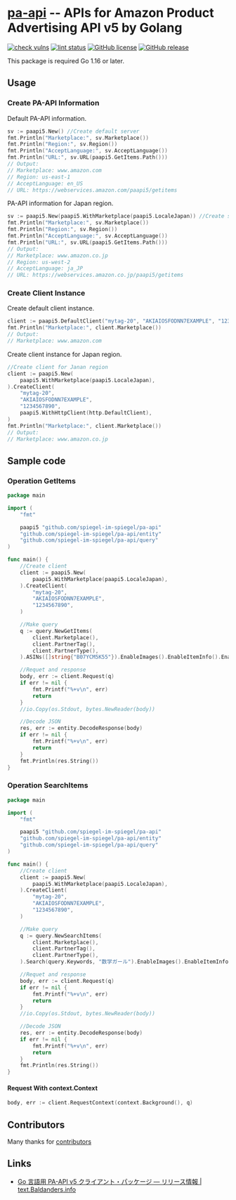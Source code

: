 # [pa-api] -- APIs for Amazon Product Advertising API v5 by Golang

[![check vulns](https://github.com/spiegel-im-spiegel/pa-api/workflows/vulns/badge.svg)](https://github.com/spiegel-im-spiegel/pa-api/actions)
[![lint status](https://github.com/spiegel-im-spiegel/pa-api/workflows/lint/badge.svg)](https://github.com/spiegel-im-spiegel/pa-api/actions)
[![GitHub license](https://img.shields.io/badge/license-Apache%202-blue.svg)](https://raw.githubusercontent.com/spiegel-im-spiegel/pa-api/master/LICENSE)
[![GitHub release](https://img.shields.io/github/release/spiegel-im-spiegel/pa-api.svg)](https://github.com/spiegel-im-spiegel/pa-api/releases/latest)

This package is required Go 1.16 or later.

## Usage

### Create PA-API Information

Default PA-API information.

```go
sv := paapi5.New() //Create default server
fmt.Println("Marketplace:", sv.Marketplace())
fmt.Println("Region:", sv.Region())
fmt.Println("AcceptLanguage:", sv.AcceptLanguage())
fmt.Println("URL:", sv.URL(paapi5.GetItems.Path()))
// Output:
// Marketplace: www.amazon.com
// Region: us-east-1
// AcceptLanguage: en_US
// URL: https://webservices.amazon.com/paapi5/getitems
```

PA-API information for Japan region.

```go
sv := paapi5.New(paapi5.WithMarketplace(paapi5.LocaleJapan)) //Create server in Japan region
fmt.Println("Marketplace:", sv.Marketplace())
fmt.Println("Region:", sv.Region())
fmt.Println("AcceptLanguage:", sv.AcceptLanguage())
fmt.Println("URL:", sv.URL(paapi5.GetItems.Path()))
// Output:
// Marketplace: www.amazon.co.jp
// Region: us-west-2
// AcceptLanguage: ja_JP
// URL: https://webservices.amazon.co.jp/paapi5/getitems
```

### Create Client Instance

Create default client instance.

```go
client := paapi5.DefaultClient("mytag-20", "AKIAIOSFODNN7EXAMPLE", "1234567890") //Create default client
fmt.Println("Marketplace:", client.Marketplace())
// Output:
// Marketplace: www.amazon.com
```

Create client instance for Japan region.

```go
//Create client for Janan region
client := paapi5.New(
    paapi5.WithMarketplace(paapi5.LocaleJapan),
).CreateClient(
    "mytag-20",
    "AKIAIOSFODNN7EXAMPLE",
    "1234567890",
    paapi5.WithHttpClient(http.DefaultClient),
)
fmt.Println("Marketplace:", client.Marketplace())
// Output:
// Marketplace: www.amazon.co.jp
```

## Sample code

### Operation GetItems

```go
package main

import (
    "fmt"

    paapi5 "github.com/spiegel-im-spiegel/pa-api"
    "github.com/spiegel-im-spiegel/pa-api/entity"
    "github.com/spiegel-im-spiegel/pa-api/query"
)

func main() {
    //Create client
    client := paapi5.New(
        paapi5.WithMarketplace(paapi5.LocaleJapan),
    ).CreateClient(
        "mytag-20",
        "AKIAIOSFODNN7EXAMPLE",
        "1234567890",
    )

    //Make query
    q := query.NewGetItems(
        client.Marketplace(),
        client.PartnerTag(),
        client.PartnerType(),
    ).ASINs([]string{"B07YCM5K55"}).EnableImages().EnableItemInfo().EnableParentASIN()

    //Requet and response
    body, err := client.Request(q)
    if err != nil {
        fmt.Printf("%+v\n", err)
        return
    }
    //io.Copy(os.Stdout, bytes.NewReader(body))

    //Decode JSON
    res, err := entity.DecodeResponse(body)
    if err != nil {
        fmt.Printf("%+v\n", err)
        return
    }
    fmt.Println(res.String())
}
```

### Operation SearchItems

```go
package main

import (
    "fmt"

    paapi5 "github.com/spiegel-im-spiegel/pa-api"
    "github.com/spiegel-im-spiegel/pa-api/entity"
    "github.com/spiegel-im-spiegel/pa-api/query"
)

func main() {
    //Create client
    client := paapi5.New(
        paapi5.WithMarketplace(paapi5.LocaleJapan),
    ).CreateClient(
        "mytag-20",
        "AKIAIOSFODNN7EXAMPLE",
        "1234567890",
    )

    //Make query
    q := query.NewSearchItems(
        client.Marketplace(),
        client.PartnerTag(),
        client.PartnerType(),
    ).Search(query.Keywords, "数学ガール").EnableImages().EnableItemInfo().EnableParentASIN()

    //Requet and response
    body, err := client.Request(q)
    if err != nil {
        fmt.Printf("%+v\n", err)
        return
    }
    //io.Copy(os.Stdout, bytes.NewReader(body))

    //Decode JSON
    res, err := entity.DecodeResponse(body)
    if err != nil {
        fmt.Printf("%+v\n", err)
        return
    }
    fmt.Println(res.String())
}
```

#### Request With context.Context

```go
body, err := client.RequestContext(context.Background(), q)
```

## Contributors

Many thanks for [contributors](https://github.com/spiegel-im-spiegel/pa-api/graphs/contributors "Contributors to spiegel-im-spiegel/pa-api")

## Links

- [Go 言語用 PA-API v5 クライアント・パッケージ — リリース情報 | text.Baldanders.info](https://text.baldanders.info/release/pa-api-v5/)

[pa-api]: https://github.com/spiegel-im-spiegel/pa-api "spiegel-im-spiegel/pa-api: APIs for Amazon Product Advertising API v5 by Golang"
